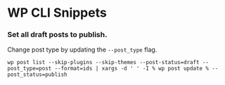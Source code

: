# WP CLI Snippets

### Set all draft posts to publish.

Change post type by updating the `--post_type` flag.

```
wp post list --skip-plugins --skip-themes --post-status=draft --post_type=post --format=ids | xargs -d ' ' -I % wp post update % --post_status=publish
```